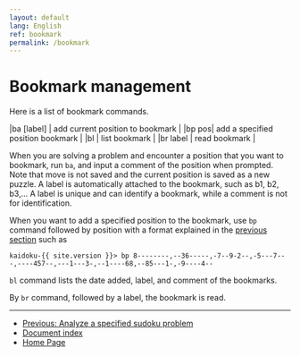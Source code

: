 ```yaml
---
layout: default
lang: English
ref: bookmark
permalink: /bookmark
---
```


# Bookmark management

Here is a list of bookmark commands.

|ba [label] | add current position to bookmark |
|bp pos| add a specified position bookmark |
|bl | list bookmark |
|br label | read bookmark |

When you are solving a problem and encounter a position that you want to bookmark, run `ba`, and input a comment of the position when prompted. Note that move is not saved and the current position is saved as a new puzzle. A label is automatically attached to the bookmark, such as b1, b2, b3,... A label is unique and can identify a bookmark, while a comment is not for identification.

When you want to add a specified position to the bookmark, use `bp` command followed by position with a format explained in the [previous section](specified) such as

    kaidoku-{{ site.version }}> bp 8--------,--36-----,-7--9-2--,-5---7---,----457--,---1---3-,--1----68,--85---1-,-9----4--

`bl` command lists the date added, label, and comment of the bookmarks.
 
By `br` command, followed by a label, the bookmark is read.

- - -

- [Previous: Analyze a specified sudoku problem](specified)
- [Document index](./#document)
- [Home Page](./)
